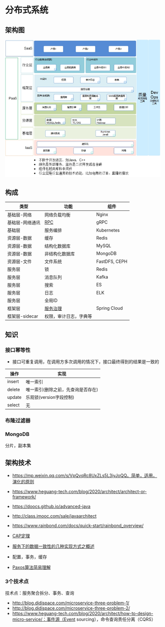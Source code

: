 # 分布式系统

## 架构图
![](/s/distarch/arch.jpg)

## 构成

| 类型 | 功能 | 组件 |
| - | - | - |
| 基础层-网络 | 网络负载均衡 | Nginx |
| 基础层-网络通讯 | [RPC](./rpc) | gRPC |
| 基础层 | 服务编排 | Kubernetes |
| 资源层-数据 | 缓存 | Redis |
| 资源层-数据 | 结构化数据库 | MySQL |
| 资源层-数据 | 非结构化数据库 | MongoDB |
| 资源层-文件 | 文件系统 | FastDFS, CEPH |
| 服务层 | 锁 | Redis |
| 服务层 | 消息队列 | Kafka |
| 服务层 | 搜索 | ES |
| 服务层 | 日志 | ELK |
| 服务层 | 全局ID |  |
| 框架层 | [服务治理](sg/) | Spring Cloud |
| 框架层-sidecar | 权限，审计日志，字典等 |  |

## 知识
### 接口幂等性
* 接口可重复调用，在调用方多次调用的情况下，接口最终得到的结果是一致的

| 操作 | 实现 |
| - | - |
| insert | 唯一索引 |
| delete | 唯一索引(删除之前，先查询是否存在) |
| update | 乐观锁(version字段控制) |
| select | 无 |

### 布隆过滤器

### MongoDB
分片，副本集

## 架构技术
* https://mp.weixin.qq.com/s/VpQvqRc8UxZLs5L3iyJoQQ。简单，适用，演化的原则
* https://www.heguang-tech.com/blog/2020/architect/architect-or-framework/
* https://doocs.github.io/advanced-java
* http://class.imooc.com/sale/javaarchitect
* https://www.rainbond.com/docs/quick-start/rainbond_overview/
* [CAP定理](http://www.ruanyifeng.com/blog/2018/07/cap.html)
* [服务下的数据一致性的几种实现方式之概述](https://www.jianshu.com/p/b264a196b177)

* 配置，事务，缓存
* [Paxos算法简易理解](https://www.zybuluo.com/heavysheep/note/620169)

### 3个技术点
技术点：服务聚合拆分、事务、查询
* http://blog.didispace.com/microservice-three-problem-1/
* http://blog.didispace.com/microservice-three-problem-2/
* https://www.heguang-tech.com/blog/2020/architect/how-to-design-micro-service/：事件源（Event sourcing），命令查询责任分离（CQRS）
